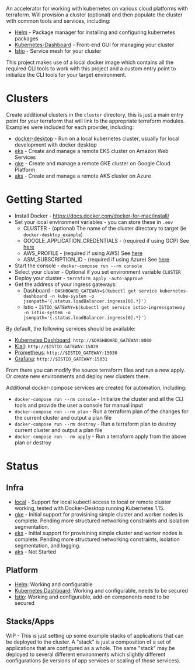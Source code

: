 An accelerator for working with kubernetes on various cloud platforms with terraform. Will provision a cluster (optional) and 
then populate the cluster with common tools and services, including:

* [Helm](https://helm.sh/) - Package manager for installing and configuring kubernetes packages
* [Kubernetes-Dashboard](https://kubernetes.io/docs/tasks/access-application-cluster/web-ui-dashboard/) - Front-end GUI for managing your cluster
* [Istio](https://istio.io/) - Service mesh for your cluster

This project makes use of a local docker image which contains all the required CLI tools to work with this project and 
a custom entry point to initialize the CLI tools for your target environment. 

# Clusters

Create additional clusters in the `cluster` directory, this is just a main entry point for your terraform
that will link to the appropriate terraform modules. Examples were included for each provider, including:

* [docker-desktop](./clusters/docker-desktop_example) - Run on a local kubernetes cluster, usually for local development with docker desktop
* [eks](./clusters/eks_example) - Create and manage a remote EKS cluster on Amazon Web Services
* [gke](./clusters/gke_example) - Create and manage a remote GKE cluster on Google Cloud Platform
* [aks](./clusters/aks_example) - Create and manage a remote AKS cluster on Azure

# Getting Started

* Install Docker - https://docs.docker.com/docker-for-mac/install/
* Set your local environment variables - you can store these in `.env`
    * CLUSTER - (optional) The name of the cluster directory to target (ie `docker-desktop_example`)
    * GOOGLE_APPLICATION_CREDENTIALS - (required if using GCP) See [here](./modules/infra/gke)
    * AWS_PROFILE - (required if using AWS) See [here](./modules/infra/eks)
    * ASM_SUBSCRIPTION_ID - (required if using Azure) See [here](./modules/infra/aks)
* Start the console - `docker-compose run --rm console`
* Select your cluster - Optional if you set environment variable `CLUSTER`
* Deploy your cluster - `terraform apply -auto-approve`
* Get the address of your ingress gateways:
    * Dashboard - `DASHBOARD_GATEWAY=$(kubectl get service kubernetes-dashboard -n kube-system -o jsonpath='{.status.loadBalancer.ingress[0].*}')`
    * Istio - `ISTIO_GATEWAY=$(kubectl get service istio-ingressgateway -n istio-system -o jsonpath='{.status.loadBalancer.ingress[0].*}')`

By default, the following services should be available:

* [Kubernetes Dashboard](https://kubernetes.io/docs/tasks/access-application-cluster/web-ui-dashboard/): `http://$DASHBOARD_GATEWAY:8080`
* [Kiali](https://kiali.io/): `http://$ISTIO_GATEWAY:15029`
* [Prometheus](https://prometheus.io/): `http://$ISTIO_GATEWAY:15030`
* [Grafana](https://grafana.com/): `http://$ISTIO_GATEWAY:15031`

From there you can modify the source terraform files and run a new apply. Or create new environments and deploy new clusters there.

Additional docker-compose services are created for automation, including:

* `docker-compose run --rm console` - Initialize the cluster and all the CLI tools and provide the user a console for manual input
* `docker-compose run --rm plan` - Run a terraform plan of the changes for the current cluster and output a plan file
* `docker-compose run --rm destroy` - Run a terraform plan to destroy current cluster and output a plan file
* `docker-compose run --rm apply` - Run a terraform apply from the above plan or destroy

# Status

## Infra

* [local](./modules/infra/local) - Support for local kubectl access to local or remote cluster working, tested with Docker-Desktop running Kubernetes 1.15.
* [gke](./modules/infra/gke) - Initial support for provisining simple cluster and worker nodes is complete. Pending more structured networking constraints and isolation segmentation.
* [eks](./modules/infra/eks) - Initial support for provisining simple cluster and worker nodes is complete. Pending more structured networking constraints, isolation segmentation, and logging.
* [aks](./modules/infrausters/aks) - Not Started

## Platform

* [Helm](./modules/platform/helm.tf): Working and configurable
* [Kubernetes Dashboard](./modules/platform/dashboard.tf): Working and configurable, needs to be secured
* [Istio](./modules/platform/istio.tf): Working and configurable, add-on components need to be secured

## Stacks/Apps

WIP - This is just setting up some example stacks of applications that can be deployed to the cluster. A "stack" is just a composition of a set of applications that are configured as a whole. The same "stack" may be deployed to several different environments which slightly different configurations (ie versions of app services or scaling of those services). 